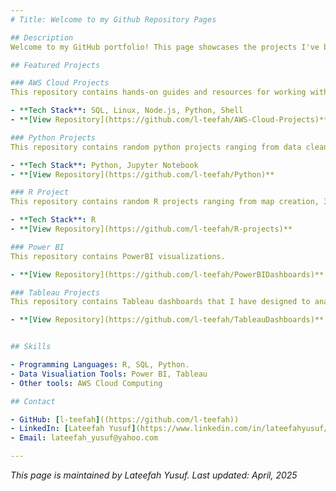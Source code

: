 ```yaml
---
# Title: Welcome to my Github Repository Pages

## Description
Welcome to my GitHub portfolio! This page showcases the projects I've been working on. Feel free to explore the repositories and reach out if you have any questions or collaboration ideas.

## Featured Projects

### AWS Cloud Projects
This repository contains hands-on guides and resources for working with various AWS services, including EC2, VPC, S3, IAM, Lambda, RDS, and more. It includes creating, moving and maintaining a database, hosting a website on AWS EC2 instance, load balancing, AWS CloudFormation, and using AWS Lambda for automation projects.

- **Tech Stack**: SQL, Linux, Node.js, Python, Shell
- **[View Repository](https://github.com/l-teefah/AWS-Cloud-Projects)**

### Python Projects
This repository contains random python projects ranging from data cleaning and visualization to Machine Learning. 

- **Tech Stack**: Python, Jupyter Notebook
- **[View Repository](https://github.com/l-teefah/Python)**

### R Project
This repository contains random R projects ranging from map creation, 3D interactive visualization, automated regression report, Machine Learning and Sentiment analysis. 

- **Tech Stack**: R
- **[View Repository](https://github.com/l-teefah/R-projects)**

### Power BI
This repository contains PowerBI visualizations. 

- **[View Repository](https://github.com/l-teefah/PowerBIDashboards)**

### Tableau Projects
This repository contains Tableau dashboards that I have designed to analyze and visualize key insights from different data sources. The dashboard is built using Tableau Desktop.

- **[View Repository](https://github.com/l-teefah/TableauDashboards)** - Brief description


## Skills

- Programming Languages: R, SQL, Python.
- Data Visualiation Tools: Power BI, Tableau
- Other tools: AWS Cloud Computing

## Contact

- GitHub: [l-teefah]((https://github.com/l-teefah))
- LinkedIn: [Lateefah Yusuf](https://www.linkedin.com/in/lateefahyusuf/)
- Email: lateefah_yusuf@yahoo.com

---
```


*This page is maintained by Lateefah Yusuf. Last updated: April, 2025*
